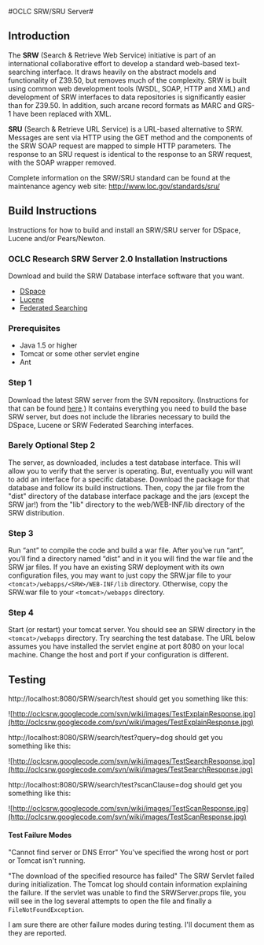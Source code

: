 #OCLC SRW/SRU Server#
## Introduction ##

The **SRW** (Search & Retrieve Web Service) initiative is part of an international collaborative effort to develop a standard web-based text-searching interface. It draws heavily on the abstract models and functionality of Z39.50, but removes much of the complexity. SRW is built using common web development tools (WSDL, SOAP, HTTP and XML) and development of SRW interfaces to data repositories is significantly easier than for Z39.50. In addition, such arcane record formats as MARC and GRS-1 have been replaced with XML.

**SRU** (Search & Retrieve URL Service) is a URL-based alternative to SRW. Messages are sent via HTTP using the GET method and the components of the SRW SOAP request are mapped to simple HTTP parameters. The response to an SRU request is identical to the response to an SRW request, with the SOAP wrapper removed.

Complete information on the SRW/SRU standard can be found at the maintenance agency web site: http://www.loc.gov/standards/sru/

## Build Instructions ##

Instructions for how to build and install an SRW/SRU server for DSpace, Lucene and/or Pears/Newton.

### OCLC Research SRW Server 2.0 Installation Instructions ###
Download and build the SRW Database interface software that you want.
  * [DSpace](https://github.com/OCLC-Research/oclcsrwdspacelucene)
  * [Lucene](https://github.com/OCLC-Research/oclcsrwlucene)
  * [Federated Searching](https://github.com/OCLC-Research/oclcsrwparallelsearching)

### Prerequisites ###
  * Java 1.5 or higher
  * Tomcat or some other servlet engine
  * Ant

### Step 1 ###
Download the latest SRW server from the SVN repository.  (Instructions for that can be found [here](http://code.google.com/p/oclcsrw/source/checkout).)  It contains everything you need to build the base SRW server, but does not include the libraries necessary to build the DSpace, Lucene or SRW Federated Searching interfaces.

### Barely Optional Step 2 ###
The server, as downloaded, includes a test database interface.  This will allow you to verify that the server is operating.  But, eventually you will want to add an interface for a specific database.  Download the package for that database and follow its build instructions.  Then, copy the jar file from the "dist" directory of the database interface package and the jars (except the SRW jar!) from the "lib" directory to the web/WEB-INF/lib directory of the SRW distribution.

### Step 3 ###
Run “ant” to compile the code and build a war file.  After you’ve run “ant”, you’ll find a directory named “dist” and in it you will find the war file and the SRW jar files.  If you have an existing SRW deployment with its own configuration files, you may want to just copy the SRW.jar file to your `<tomcat>/webapps/<SRW>/WEB-INF/lib` directory. Otherwise, copy the SRW.war file to your `<tomcat>/webapps` directory.

### Step 4 ###
Start (or restart) your tomcat server.  You should see an SRW directory in the `<tomcat>/webapps` directory.  Try searching the test database.  The URL below assumes you have installed the servlet engine at port 8080 on your local machine.  Change the host and port if your configuration is different.

## Testing ##
http://localhost:8080/SRW/search/test should get you something like this:

![http://oclcsrw.googlecode.com/svn/wiki/images/TestExplainResponse.jpg](http://oclcsrw.googlecode.com/svn/wiki/images/TestExplainResponse.jpg)

http://localhost:8080/SRW/search/test?query=dog should get you something like this:

![http://oclcsrw.googlecode.com/svn/wiki/images/TestSearchResponse.jpg](http://oclcsrw.googlecode.com/svn/wiki/images/TestSearchResponse.jpg)

http://localhost:8080/SRW/search/test?scanClause=dog should get you something like this:

![http://oclcsrw.googlecode.com/svn/wiki/images/TestScanResponse.jpg](http://oclcsrw.googlecode.com/svn/wiki/images/TestScanResponse.jpg)

#### Test Failure Modes ####
"Cannot find server or DNS Error"
You've specified the wrong host or port or Tomcat isn't running.

"The download of the specified resource has failed"
The SRW Servlet failed during initialization. The Tomcat log should contain information explaining the failure. If the servlet was unable to find the SRWServer.props file, you will see in the log several attempts to open the file and finally a `FileNotFoundException`.

I am sure there are other failure modes during testing. I'll document them as they are reported.